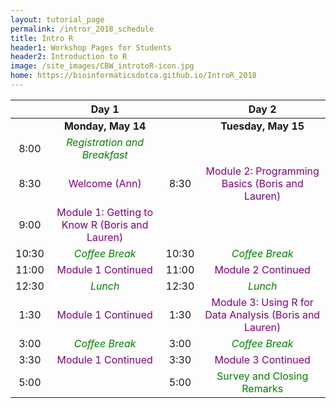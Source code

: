```yaml
---
layout: tutorial_page
permalink: /intror_2018_schedule
title: Intro R
header1: Workshop Pages for Students
header2: Introduction to R
image: /site_images/CBW_introtoR-icon.jpg
home: https://bioinformaticsdotca.github.io/IntroR_2018
---
```


| | **Day 1** | | **Day 2** |    
| :---: | :---: | :---: | :---: |    
| | **Monday, May 14** | | **Tuesday, May 15** |  
| 8:00 | <font color="green">*Registration and Breakfast*</font> | | |  
| 8:30 | <font color="purple">Welcome (Ann)</font> | 8:30 | <font color="purple">Module 2: Programming Basics (Boris and Lauren)</font> |    
| 9:00 | <font color="purple">Module 1: Getting to Know R (Boris and Lauren)</font> | | |  
| 10:30 | <font color="green">*Coffee Break*</font> | 10:30 | <font color="green">*Coffee Break*</font> |  
| 11:00 | <font color="purple">Module 1 Continued </font> | 11:00 | <font color="purple">Module 2 Continued </font> |   
| 12:30 | <font color="green">*Lunch*</font> | 12:30 | <font color="green">*Lunch*</font> |  
| 1:30 | <font color="purple">Module 1 Continued </font> | 1:30 | <font color="purple">Module 3: Using R for Data Analysis (Boris and Lauren)</font> |     
| 3:00 | <font color="green">*Coffee Break*</font> | 3:00 | <font color="green">*Coffee Break*</font> |   
| 3:30 | <font color="purple">Module 1 Continued</font> | 3:30 | <font color="purple">Module 3 Continued</font> |    
| 5:00 | | 5:00 | <font color="green">Survey and Closing Remarks</font> |   
